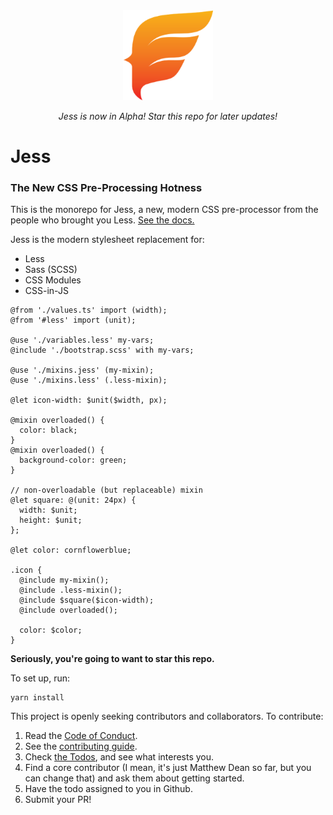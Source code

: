<div align="center">
  <img width="144" height="144" src="https://raw.githubusercontent.com/jesscss/jess/master/packages/docs/static/img/android-chrome-192x192.png">


  _Jess is now in Alpha! Star this repo for later updates!_
</div>

# Jess
### The New CSS Pre-Processing Hotness

This is the monorepo for Jess, a new, modern CSS pre-processor from the people who brought you Less. [See the docs.](https://jesscss.github.io)

Jess is the modern stylesheet replacement for:
- Less
- Sass (SCSS)
- CSS Modules
- CSS-in-JS

```less
@from './values.ts' import (width);
@from '#less' import (unit);

@use './variables.less' my-vars;
@include './bootstrap.scss' with my-vars;

@use './mixins.jess' (my-mixin);
@use './mixins.less' (.less-mixin);

@let icon-width: $unit($width, px);

@mixin overloaded() {
  color: black;
}
@mixin overloaded() {
  background-color: green;
}

// non-overloadable (but replaceable) mixin
@let square: @(unit: 24px) {
  width: $unit;
  height: $unit;
};

@let color: cornflowerblue;

.icon {
  @include my-mixin();
  @include .less-mixin();
  @include $square($icon-width);
  @include overloaded();

  color: $color;
}
```

**Seriously, you're going to want to star this repo.**

To set up, run:
```
yarn install
```

This project is openly seeking contributors and collaborators. To contribute:

1. Read the [Code of Conduct](./CODE_OF_CONDUCT.md).
2. See the [contributing guide](./CONTRIBUTING.md).
3. Check [the Todos](https://github.com/jesscss/jess/issues?q=is%3Aissue+is%3Aopen+label%3Atodo), and see what interests you.
4. Find a core contributor (I mean, it's just Matthew Dean so far, but you can change that) and ask them about getting started.
5. Have the todo assigned to you in Github.
6. Submit your PR!

